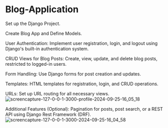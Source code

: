 # Blog-Application
Set up the Django Project.

Create Blog App and Define Models.

User Authentication:
Implement user registration, login, and logout using Django's built-in authentication system.


CRUD Views for Blog Posts:
Create, view, update, and delete blog posts, restricted to logged-in users.


Form Handling:
Use Django forms for post creation and updates.


Templates:
HTML templates for registration, login, and CRUD operations.

URLs:
Set up URL routing for all necessary views.
![screencapture-127-0-0-1-3000-profile-2024-09-25-16_05_18](https://github.com/user-attachments/assets/8529929e-232e-4f87-b0f0-ab233c476158)

Additional Features (Optional):
Pagination for posts, post search, or a REST API using Django Rest Framework (DRF).
![screencapture-127-0-0-1-3000-2024-09-25-16_04_58](https://github.com/user-attachments/assets/1b477173-c164-4047-b099-58e294ca2002)
